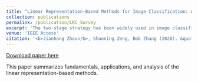 ```yaml
---
title: "Linear Representation-Based Methods for Image Classification: A Survey"
collection: publications
permalink: /publication/LRC_Survey
excerpt: 'The two-stage strategy has been widely used in image classification. However, these methods barely take the classification criteria of the first stage into consideration in the second prediction stage. In this paper, we propose a novel Two-Stage Representation method (TSR), and convert it to a Single-Teacher SingleStudent (STSS) problem in our two-stage knowledge transfer framework for image classification.'
venue: 'IEEE Access'
citation: '<b>Jianhang Zhou</b>, Shaoning Zeng, Bob Zhang (2020). &quot;Linear Representation-Based Methods for Image Classification: A Survey.&quot; <i>IEEE Access</i>, vol.8, pp.216645-216670.'
---
```


[Download paper here](http://combatzhou.github.io/files/1-s2.0-S0031320320303320-main.pdf)

This paper summarizes fundamentals, applications, and analysis of the linear representation-based methods.
